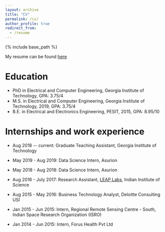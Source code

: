 ```yaml
---
layout: archive
title: "CV"
permalink: /cv/
author_profile: true
redirect_from:
  - /resume
---
```


{% include base_path %}

My resume can be found [here](paperurl:'http://harkash.github.io/files/harish_resume_2page.pdf')

Education
======
* PhD in Electrical and Computer Engineering, Georgia Institute of Technology, GPA: 3.75/4
* M.S. in Electrical and Computer Engineering, Georgia Institute of Technology, 2019, GPA: 3.75/4
* B.E. in Electrical and Electronics Engineering, PESIT, 2015, GPA: 8.95/10

Internships and work experience
======
* Aug 2018 -- current: Graduate Teaching Assistant,  Georgia Institute of Technology

* May 2019 - Aug 2019: Data Science Intern, Asurion

* May 2018 - Aug 2018: Data Science Intern, Asurion

* Aug 2016 - July 2017: Research Assistant, [LEAP Labs](http://leap.ee.iisc.ac.in/), Indian Institute of Science

* Aug 2015 - May 2016: Business Technology Analyst, Deloitte Consulting USI

* Jan 2015 - Jun 2015: Intern, Regional Remote Sensing Centre - South, Indian Space Research Organization (ISRO)

* Jan 2014 - Jun 2015: Intern, Forus Health Pvt Ltd

  
<!-- Publications
======
  <ul>{% for post in site.publications %}
    {% include archive-single-cv.html %}
  {% endfor %}</ul>
   -->
